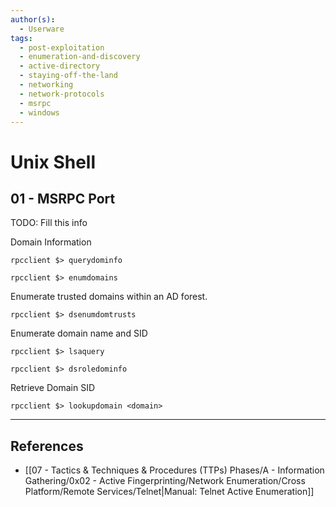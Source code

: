 ```yaml
---
author(s):
  - Userware
tags:
  - post-exploitation
  - enumeration-and-discovery
  - active-directory
  - staying-off-the-land
  - networking
  - network-protocols
  - msrpc
  - windows
---
```

# Unix Shell

## 01 - MSRPC Port

TODO: Fill this info

Domain Information

```
rpcclient $> querydominfo

rpcclient $> enumdomains
```

Enumerate trusted domains within an AD forest.

```
rpcclient $> dsenumdomtrusts
```

Enumerate domain name and SID

```
rpcclient $> lsaquery

rpcclient $> dsroledominfo
```

Retrieve Domain SID

```
rpcclient $> lookupdomain <domain>
```

---
## References

- [[07 - Tactics & Techniques & Procedures (TTPs) Phases/A - Information Gathering/0x02 - Active Fingerprinting/Network Enumeration/Cross Platform/Remote Services/Telnet|Manual: Telnet Active Enumeration]]